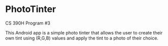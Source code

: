 # PhotoTinter
CS 390H Program #3

This Android app is a simple photo tinter that allows the user to create their own tint using (R,G,B) values and apply
the tint to a photo of their choice.
